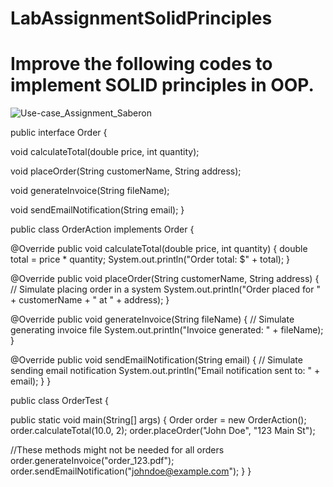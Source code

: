 # LabAssignmentSolidPrinciples
# Improve the following codes to implement SOLID principles in OOP.

![Use-case_Assignment_Saberon](https://github.com/DanielJoshuaSaberon/LabAssignmentSolidPrinciples/assets/152839529/e0d04920-ee51-4d8d-8d1f-984ca0751d33)



public interface Order {

  void calculateTotal(double price, int quantity);

  void placeOrder(String customerName, String address);

  void generateInvoice(String fileName);

  void sendEmailNotification(String email);
}

public class OrderAction implements Order {

  @Override
  public void calculateTotal(double price, int quantity) {
    double total = price * quantity;
    System.out.println("Order total: $" + total);
  }

  @Override
  public void placeOrder(String customerName, String address) {
    // Simulate placing order in a system
    System.out.println("Order placed for " + customerName + " at " + address);
  }

  @Override
  public void generateInvoice(String fileName) {
    // Simulate generating invoice file
    System.out.println("Invoice generated: " + fileName);
  }

  @Override
  public void sendEmailNotification(String email) {
    // Simulate sending email notification
    System.out.println("Email notification sent to: " + email);
  }
}

public class OrderTest {

  public static void main(String[] args) {
    Order order = new OrderAction();
    order.calculateTotal(10.0, 2);
    order.placeOrder("John Doe", "123 Main St");

   //These methods might not be needed for all orders
    order.generateInvoice("order_123.pdf");
    order.sendEmailNotification("johndoe@example.com");
  }
}


